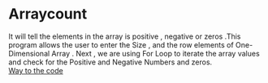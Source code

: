 # Arraycount
It will tell the elements in the array is positive , negative or zeros .This program allows the user to enter the Size , and the row elements of One-Dimensional Array . Next , we are using For Loop to iterate the array values and check for the Positive and Negative Numbers and zeros.<br/>
[Way to the code](https://github.com/ASTHA193/Arraycount/tree/master)
